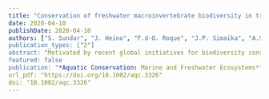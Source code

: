 ```yaml
---
title: "Conservation of freshwater macroinvertebrate biodiversity in tropical regions"
date: 2020-04-10
publishDate: 2020-04-10
authors: ["S. Sundar", "J. Heino", "F.d-O. Roque", "J.P. Simaika", "A.S. Melo", **J.D. Tonkin", "D.G. Nogueira", "D.P. Silva"]
publication_types: ["2"]
abstract: "Motivated by recent global initiatives for biodiversity conservation and restoration, this article reviews the gaps in our understanding of, and the challenges facing, freshwater macroinvertebrate biodiversity and conservation in tropical regions. This study revealed a lack of adequate taxonomic, phylogenetic, and ecological information for most macroinvertebrate groups, and consequently there are large-scale knowledge gaps regarding the response of macroinvertebrate diversity to potential climate change and other human impacts in tropical regions. We propose ideas to reduce the impact of key drivers of declines in macroinvertebrate biodiversity, including habitat degradation and loss, hydrological alteration, overexploitation, invasive species, pollution, and the multiple impacts of climate change. The review also provides recommendations to enhance conservation planning in these systems (as well as providing clear management plans at local, regional, and national levels), integrated catchment management, the formulation of regulatory measures, the understanding of the determinants of macroinvertebrate diversity across multiple scales and taxonomic groups, and the collaboration between researchers and conservation professionals. It is suggested that the integrated use of macroinvertebrate biodiversity information in biomonitoring can improve ecosystem management. This goal can be facilitated in part by conservation psychology, marketing, and the use of the media and the Internet."
featured: false
publication: "*Aquatic Conservation: Marine and Freshwater Ecosystems*"
url_pdf: "https://doi.org/10.1002/aqc.3326"
doi: "10.1002/aqc.3326"
---
```


